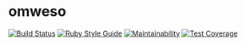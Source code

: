 # omweso

[![Build Status](https://travis-ci.com/kalmenius/omweso.svg?branch=master)](https://travis-ci.com/kalmenius/omweso)
[![Ruby Style Guide](https://img.shields.io/badge/code_style-rubocop-brightgreen.svg)](https://github.com/rubocop-hq/rubocop)
[![Maintainability](https://api.codeclimate.com/v1/badges/01f724951d7ab9e0f2a0/maintainability)](https://codeclimate.com/github/kalmenius/omweso/maintainability)
[![Test Coverage](https://api.codeclimate.com/v1/badges/01f724951d7ab9e0f2a0/test_coverage)](https://codeclimate.com/github/kalmenius/omweso/test_coverage)